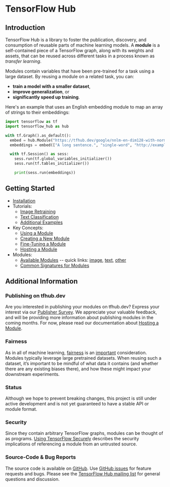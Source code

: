 # TensorFlow Hub

## Introduction

TensorFlow Hub is a library to foster the publication, discovery, and
consumption of reusable parts of machine learning models. A **module** is a
self-contained piece of a TensorFlow graph, along with its weights and assets,
that can be reused across different tasks in a process known as *transfer
learning*.

Modules contain variables that have been pre-trained for a task using a large
dataset. By reusing a module on a related task, you can:

*   **train a model with a smaller dataset**,
*   **improve generalization**, or
*   **significantly speed up training**.

Here's an example that uses an English embedding module to map an array of
strings to their embeddings:

```python
import tensorflow as tf
import tensorflow_hub as hub

with tf.Graph().as_default():
  embed = hub.Module("https://tfhub.dev/google/nnlm-en-dim128-with-normalization/1")
  embeddings = embed(["A long sentence.", "single-word", "http://example.com"])

  with tf.Session() as sess:
    sess.run(tf.global_variables_initializer())
    sess.run(tf.tables_initializer())

    print(sess.run(embeddings))
```


## Getting Started

*   [Installation](installation.md)
*   Tutorials:
    *   [Image Retraining](tutorials/image_retraining.md)
    *   [Text Classification](tutorials/text_classification.md)
    *   [Additional Examples](https://github.com/tensorflow/hub/tree/master/examples/)
*   Key Concepts:
    *   [Using a Module](basics.md)
    *   [Creating a New Module](creating.md)
    *   [Fine-Tuning a Module](fine_tuning.md)
    *   [Hosting a Module](hosting.md)
*   Modules:
    *   [Available Modules](modules/index.md) -- quick links:
        [image](modules/image.md), [text](modules/text.md),
        [other](modules/other.md)
    *   [Common Signatures for Modules](common_signatures/index.md)


## Additional Information

### Publishing on tfhub.dev

Are you interested in publishing your modules on tfhub.dev? Express your
interest via our [Publisher
Survey](https://services.google.com/fb/forms/tensorflowhubpublishersurvey/). We
appreciate your valuable feedback, and will be providing more information about
publishing modules in the coming months. For now, please read our documentation
about [Hosting a Module](hosting.md).

### Fairness

As in all of machine learning, [fairness](http://ml-fairness.com) is an
[important](https://research.googleblog.com/2016/10/equality-of-opportunity-in-machine.html)
consideration. Modules typically leverage large pretrained datasets. When
reusing such a dataset, it’s important to be mindful of what data it contains
(and whether there are any existing biases there), and how these might impact
your downstream experiments.


### Status

Although we hope to prevent breaking changes, this project is still under active
development and is not yet guaranteed to have a stable API or module format.


### Security

Since they contain arbitrary TensorFlow graphs, modules can be thought of as
programs. [Using TensorFlow Securely](https://github.com/tensorflow/tensorflow/blob/master/SECURITY.md)
describes the security implications of referencing a module from an untrusted
source.


### Source-Code & Bug Reports

The source code is available on [GitHub](https://github.com/tensorflow/hub).
Use [GitHub issues](https://github.com/tensorflow/hub/issues) for feature requests
and bugs. Please see the [TensorFlow Hub mailing
list](https://groups.google.com/a/tensorflow.org/forum/#!forum/hub) for general
questions and discussion.
